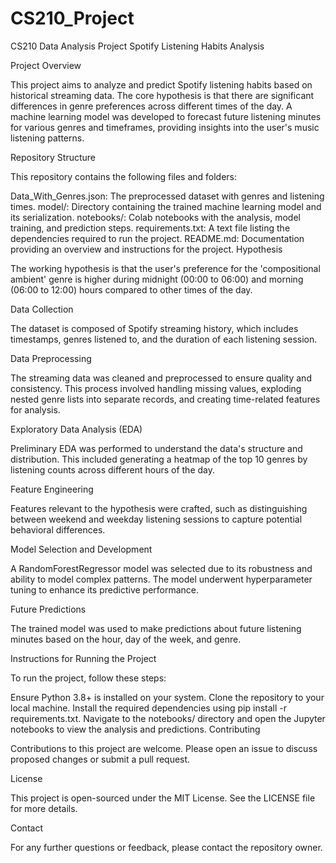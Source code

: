 # CS210_Project
CS210 Data Analysis Project
Spotify Listening Habits Analysis

Project Overview

This project aims to analyze and predict Spotify listening habits based on historical streaming data. The core hypothesis is that there are significant differences in genre preferences across different times of the day. A machine learning model was developed to forecast future listening minutes for various genres and timeframes, providing insights into the user's music listening patterns.

Repository Structure

This repository contains the following files and folders:

Data_With_Genres.json: The preprocessed dataset with genres and listening times.
model/: Directory containing the trained machine learning model and its serialization.
notebooks/: Colab notebooks with the analysis, model training, and prediction steps.
requirements.txt: A text file listing the dependencies required to run the project.
README.md: Documentation providing an overview and instructions for the project.
Hypothesis

The working hypothesis is that the user's preference for the 'compositional ambient' genre is higher during midnight (00:00 to 06:00) and morning (06:00 to 12:00) hours compared to other times of the day.

Data Collection

The dataset is composed of Spotify streaming history, which includes timestamps, genres listened to, and the duration of each listening session.

Data Preprocessing

The streaming data was cleaned and preprocessed to ensure quality and consistency. This process involved handling missing values, exploding nested genre lists into separate records, and creating time-related features for analysis.

Exploratory Data Analysis (EDA)

Preliminary EDA was performed to understand the data's structure and distribution. This included generating a heatmap of the top 10 genres by listening counts across different hours of the day.

Feature Engineering

Features relevant to the hypothesis were crafted, such as distinguishing between weekend and weekday listening sessions to capture potential behavioral differences.

Model Selection and Development

A RandomForestRegressor model was selected due to its robustness and ability to model complex patterns. The model underwent hyperparameter tuning to enhance its predictive performance.

Future Predictions

The trained model was used to make predictions about future listening minutes based on the hour, day of the week, and genre.

Instructions for Running the Project

To run the project, follow these steps:

Ensure Python 3.8+ is installed on your system.
Clone the repository to your local machine.
Install the required dependencies using pip install -r requirements.txt.
Navigate to the notebooks/ directory and open the Jupyter notebooks to view the analysis and predictions.
Contributing

Contributions to this project are welcome. Please open an issue to discuss proposed changes or submit a pull request.

License

This project is open-sourced under the MIT License. See the LICENSE file for more details.

Contact

For any further questions or feedback, please contact the repository owner.
